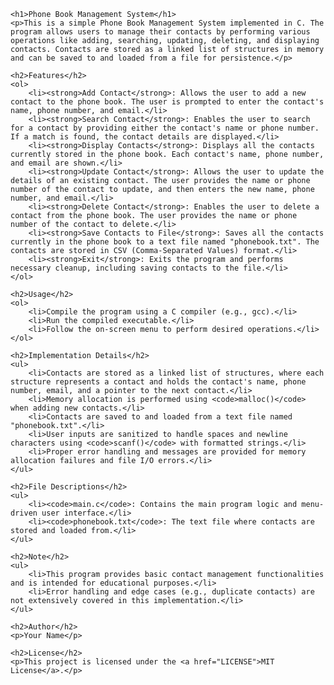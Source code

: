 

    <h1>Phone Book Management System</h1>
    <p>This is a simple Phone Book Management System implemented in C. The program allows users to manage their contacts by performing various operations like adding, searching, updating, deleting, and displaying contacts. Contacts are stored as a linked list of structures in memory and can be saved to and loaded from a file for persistence.</p>

    <h2>Features</h2>
    <ol>
        <li><strong>Add Contact</strong>: Allows the user to add a new contact to the phone book. The user is prompted to enter the contact's name, phone number, and email.</li>
        <li><strong>Search Contact</strong>: Enables the user to search for a contact by providing either the contact's name or phone number. If a match is found, the contact details are displayed.</li>
        <li><strong>Display Contacts</strong>: Displays all the contacts currently stored in the phone book. Each contact's name, phone number, and email are shown.</li>
        <li><strong>Update Contact</strong>: Allows the user to update the details of an existing contact. The user provides the name or phone number of the contact to update, and then enters the new name, phone number, and email.</li>
        <li><strong>Delete Contact</strong>: Enables the user to delete a contact from the phone book. The user provides the name or phone number of the contact to delete.</li>
        <li><strong>Save Contacts to File</strong>: Saves all the contacts currently in the phone book to a text file named "phonebook.txt". The contacts are stored in CSV (Comma-Separated Values) format.</li>
        <li><strong>Exit</strong>: Exits the program and performs necessary cleanup, including saving contacts to the file.</li>
    </ol>

    <h2>Usage</h2>
    <ol>
        <li>Compile the program using a C compiler (e.g., gcc).</li>
        <li>Run the compiled executable.</li>
        <li>Follow the on-screen menu to perform desired operations.</li>
    </ol>

    <h2>Implementation Details</h2>
    <ul>
        <li>Contacts are stored as a linked list of structures, where each structure represents a contact and holds the contact's name, phone number, email, and a pointer to the next contact.</li>
        <li>Memory allocation is performed using <code>malloc()</code> when adding new contacts.</li>
        <li>Contacts are saved to and loaded from a text file named "phonebook.txt".</li>
        <li>User inputs are sanitized to handle spaces and newline characters using <code>scanf()</code> with formatted strings.</li>
        <li>Proper error handling and messages are provided for memory allocation failures and file I/O errors.</li>
    </ul>

    <h2>File Descriptions</h2>
    <ul>
        <li><code>main.c</code>: Contains the main program logic and menu-driven user interface.</li>
        <li><code>phonebook.txt</code>: The text file where contacts are stored and loaded from.</li>
    </ul>

    <h2>Note</h2>
    <ul>
        <li>This program provides basic contact management functionalities and is intended for educational purposes.</li>
        <li>Error handling and edge cases (e.g., duplicate contacts) are not extensively covered in this implementation.</li>
    </ul>

    <h2>Author</h2>
    <p>Your Name</p>

    <h2>License</h2>
    <p>This project is licensed under the <a href="LICENSE">MIT License</a>.</p>


